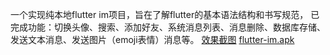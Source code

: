 一个实现纯本地flutter im项目，旨在了解flutter的基本语法结构和书写规范， 已完成功能：切换头像、搜索、添加好友、系统消息列表、消息删除、数据库存储、发送文本消息、发送图片（emoji表情）消息等。  [效果截图](./screens/)  [flutter-im.apk](./apk/)

